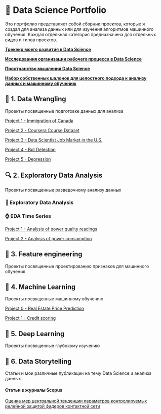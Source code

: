 # &#128188; Data Science Portfolio

Это портфолио представляет собой сборник проектов, которые я создал для анализа данных или для изучения алгоритмов машинного обучения. Каждая отдельная категория предназначена для отдельных видов и типов  проектов.

[**Трекекр моего развития в Data Science**](https://www.notion.so/7ca77a8c168e42699d08093d19fe0782?v=17464acfb4a14214a5a3ede9ff85e98e)

[**Исследования организации рабочего процесса в Data Science**](https://www.notion.so/Data-Science-as-Process-e1616f288d2645fe9901341cff1c1b65)

[**Пространство мышления Data Science**](https://www.notion.so/DATA-SCIENCE-e46df8e6700b480bb80f7f6f2eec4be0)

[**Набор собственных шалонов для целостного подхода к анализу данных и машинному обучению**](https://github.com/rttrif/-Template-/tree/master/Holistic%20approach)



## &#129529; 1. Data Wrangling


Проекты посвященные подготовке данных для анализа 

[Project 1 - Immigration of Canada](https://github.com/rttrif/Trifonov.portfolio.github.io/tree/master/1.%20Data%20Wrangling/Project%201%20-%20Immigration%20of%20Canada)

[Project 2 - Coursera Course Dataset](https://github.com/rttrif/Trifonov.portfolio.github.io/tree/master/1.%20Data%20Wrangling/Project%202%20-%20Coursera%20Course%20Dataset)

[Project 3 - Data Scientist Job Market in the U.S.](https://github.com/rttrif/Trifonov.portfolio.github.io/tree/master/1.%20Data%20Wrangling/Project%203%20-%20Data%20Scientist%20Job%20Market%20in%20the%20U.S.)

[Project 4 - Bot Detection](https://github.com/rttrif/Trifonov.portfolio.github.io/tree/master/1.%20Data%20Wrangling/Project%204%20-%20Bot%20Detection)

[Project 5 - Depression](https://github.com/rttrif/Trifonov.portfolio.github.io/tree/master/1.%20Data%20Wrangling/Project%205%20-%20Depression)


## &#128269; 2. Exploratory Data Analysis
Проекты посвященные разведочному анализу данных 

### &#128294; Exploratory Data Analysis

### &#8986; EDA Time Series

[Project 1 - Analysis of power quality readings](https://github.com/rttrif/Trifonov.portfolio.github.io/tree/master/3.%20Exploratory%20Data%20Analysis/Time%20Series%20Analysis/Project%201%20-%20Analysis%20of%20power%20quality%20readings)

[Project 2 - Analysis of power consumption](https://github.com/rttrif/Trifonov.portfolio.github.io/tree/master/3.%20Exploratory%20Data%20Analysis/Time%20Series%20Analysis/Project%202%20-%20Analysis%20of%20power%20consumption) 

## &#129516; 3. Feature engineering
Проекты посвященные проектированию признаков для машинного обучения 

## &#129302; 4. Machine Learning
Проекты посвященные машинному обучению

[Project 0 - Real Estate Price Prediction](https://github.com/rttrif/Libraries_Python-CoursGB/tree/%D0%9A%D1%83%D1%80%D1%81%D0%BE%D0%B2%D0%BE%D0%B9-%D0%9A%D1%83%D1%80%D1%81%D0%BE%D0%B2%D0%BE%D0%B9-%D0%BF%D1%80%D0%BE%D0%B5%D0%BA%D1%82---%D0%9F%D1%80%D0%B5%D0%B4%D1%81%D0%BA%D0%B0%D0%B7%D0%B0%D0%BD%D0%B8%D0%B5-%D1%86%D0%B5%D0%BD-%D0%BD%D0%B0-%D0%BD%D0%B5%D0%B4%D0%B2%D0%B8%D0%B6%D0%B8%D0%BC%D0%BE%D1%81%D1%82%D1%8C)

[Project 1 - Credit scoring](https://github.com/rttrif/Trifonov.portfolio.github.io/tree/master/5.%20Machine%20Learning/Project%201%20-%20Credit%20scoring)

## &#129504; 5. Deep Learning
Проекты посвященные глубокому изучению


## &#128220; 6. Data Storytelling
Статьи и мои различные публикации на тему Data Science и анализа данных 

#### Статьи в журналы  Scopus

[Оценка мер центральной тенденции параметров контролируемых релейной защитой фидеров контактной сети](https://github.com/rttrif/Trifonov.portfolio.github.io/blob/master/6.%20Data%20Storytelling/%D0%9E%D1%86%D0%B5%D0%BD%D0%BA%D0%B0%20%D0%BC%D0%B5%D1%80%20%D1%86%D0%B5%D0%BD%D1%82%D1%80%D0%B0%D0%BB%D1%8C%D0%BD%D0%BE%D0%B9%20%D1%82%D0%B5%D0%BD%D0%B4%D0%B5%D1%86%D0%B8%D0%B8.pdf)

